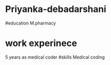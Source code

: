 # Priyanka-debadarshani
#education
M.pharmacy
# work experinece
5 years as medical coder
#skills
 Medical coding
